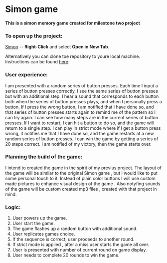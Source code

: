 # Simon game

**This is a simon memory game created for milestone two project**

### To open up the project:
 [Simon](https://anestiwata.github.io/simon/) -- **Right-Click** and
 select **Open in New Tab**.
  
 Alternatively you can clone toe repository to youre local machine.
 Instructions can be found [here](https://help.github.com/articles/importing-a-git-repository-using-the-command-line/).

### User experience:
  I am presented with a random series of button presses.
 Each time I input a series of button presses correctly, I see the same series of button presses but with an additional step.
 I hear a sound that corresponds to each button both when the series of button presses plays, and when I personally press a button.
 If I press the wrong button, I am notified that I have done so, and that series of button presses starts again to remind me of the pattern so I can try again.
 I can see how many steps are in the current series of button presses.
 If I want to restart, I can hit a button to do so, and the game will return to a single step.
 I can play in strict mode where if I get a button press wrong, it notifies me that I have done so, and the game restarts at a new random series of button presses.
 I can win the game by getting a series of 20 steps correct. I am notified of my victory, then the game starts over.

### Planning the build of the game:
 
  I intend to created the game in the spirit of my previus project. The layout of the game will be similar to the original Simon game , 
 but I would like to put some personal touch to it. Instead of plain color buttons I will use custom made pictures to enhance visual 
 design of the game . 
  Also notyfing sounds of the game will be custom created mp3 files , created with that project in mind. 
 
### Logic:

 1. User powers up the game.
 2. User start the game.
 3. The game flashes up a random button with additional sound.
 4. User replicates games choice. 
 5. If the sequence is correct, user proceeds to another round. 
 6. If strict mode is applied , after a miss user starts the game all over. 
 7. User is presented with number of current round on game display. 
 8. User needs to complete 20 rounds to win the game. 
 


